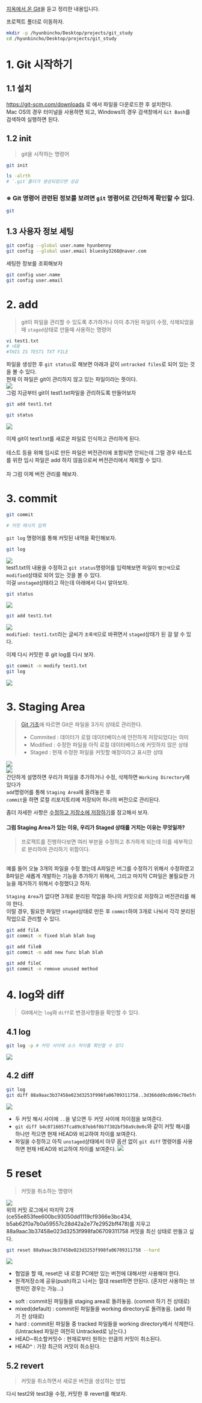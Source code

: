 [지옥에서 온 Git](https://www.inflearn.com/course/lecture?courseSlug=%EC%A7%80%EC%98%A5%EC%97%90%EC%84%9C-%EC%98%A8-git&unitId=11599)을 듣고 정리한 내용입니다.

프로젝트 폴더로 이동하자.
```bash
mkdir -p /hyunbincho/Desktop/projects/git_study
cd /hyunbincho/Desktop/projects/git_study
```

# 1. Git 시작하기
## 1.1 설치
https://git-scm.com/downloads 로 에서 파일을 다운로드한 후 설치한다.<br/>
Mac OS의 경우 터미널을 사용하면 되고, Windows의 경우 검색창에서 `Git Bash`를 검색하여 실행하면 된다. 

## 1.2 init
> git을 시작하는 명령어
```bash
git init

ls -alrth
# `.git`폴더가 생성되었으면 성공
```
### ※ Git 명령어 관련된 정보를 보려면 `git` 명령어로 간단하게 확인할 수 있다. 
```bash
git
```

## 1.3 사용자 정보 세팅
```bash
git config --global user.name hyunbenny
git config --global user.email bluesky3268@naver.com
```
세팅한 정보를 조회해보자
```bash
git config user.name
git config user.email
```

# 2. add
> git이 파일을 관리할 수 있도록 추가하거나 이미 추가된 파일이 수정, 삭제되었을 때 `staged`상태로 만들때 사용하는 명령어 
```bash
vi test1.txt
# 내용
#THIS IS TEST1 TXT FILE
```
파일을 생성한 후 `git status`로 해보면 아래과 같이 `untracked files`로 되어 있는 것을 볼 수 있다.<br/>
현재 이 파일은 git이 관리하지 않고 있는 파일이라는 뜻이다.<br/>
![](img/1/1_untracked.png)
<br/>
그럼 지금부터 git이 test1.txt파일을 관리하도록 만들어보자
```bash
git add test1.txt

git status
```
![](img/1/2_tracked.png)<br/>

이제 git이 test1.txt를 새로운 파일로 인식하고 관리하게 된다.<br/>
<br/>
테스트 등을 위해 임시로 만든 파일은 버전관리에 포함되면 안되는데 그럴 경우 테스트를 위한 임시 파일은 add 하지 않음으로써 버전관리에서 제외할 수 있다.<br/>
<br/>
자 그럼 이제 버전 관리를 해보자.
# 3. commit
```bash
git commit

# 커밋 메시지 입력
```

`git log` 명령어를 통해 커밋된 내역을 확인해보자.
```bash
git log
```
![](img/1/3_gitLog_afterCommit.png)<br/>
test1.txt의 내용을 수정하고 `git status`명령어를 입력해보면 파일이 `빨간색`으로 `modified`상태로 되어 있는 것을 볼 수 있다.<br/>
이걸 `unstaged`상태라고 하는데 아래에서 다시 알아보자.
```bash
git status
```
![](img/1/4_gitStatus_afterModify.png)<br/>
```bash
git add test1.txt
```
![](img/1/6_gitStatusAfterAdd.png)<br/>
`modified: test1.txt`라는 글씨가 `초록색`으로 바뀌면서 `staged`상태가 된 걸 알 수 있다.

이제 다시 커밋한 후 git log를 다시 보자.
```bash
git commit -m modify test1.txt
git log
```

![](img/1/7_gitLog_afterModify.png)

# 3. Staging Area
> [Git 기초](https://git-scm.com/book/ko/v2/%EC%8B%9C%EC%9E%91%ED%95%98%EA%B8%B0-Git-%EA%B8%B0%EC%B4%88)에 따르면 Git은 파일을 3가지 상태로 관리한다.
> - Commited : 데이터가 로컬 데이터베이스에 안전하게 저장되었다는 의미
> - Modified : 수정한 파일을 아직 로컬 데이터베이스에 커밋하지 않은 상태
> - Staged : 현재 수정한 파일을 커밋할 예정이라고 표시한 상태

![](https://git-scm.com/book/en/v2/images/areas.png)<br/>
![](https://git-scm.com/book/en/v2/images/lifecycle.png)<br/>
간단하게 설명하면 
우리가 파일을 추가하거나 수정, 삭제하면 `Working Directory`에 있다가<br/>
`add`명령어를 통해 `Staging Area`에 올려놓은 후 <br/>
`commit`을 하면 로컬 리포지토리에 저장되어 하나의 버전으로 관리된다.
<br/>

좀더 자세한 사항은 [수정하고 저장소에 저장하기](https://git-scm.com/book/ko/v2/Git%EC%9D%98-%EA%B8%B0%EC%B4%88-%EC%88%98%EC%A0%95%ED%95%98%EA%B3%A0-%EC%A0%80%EC%9E%A5%EC%86%8C%EC%97%90-%EC%A0%80%EC%9E%A5%ED%95%98%EA%B8%B0)를 참고해서 보자.

#### 그럼 Staging Area가 있는 이유, 우리가 Staged 상태를 거치는 이유는 무엇일까?
> 프로젝트를 진행하다보면 여러 부븐을 수정하고 추가하게 되는데 이를 세부적으로 분리하여 관리하기 위함이다.

<br/>
예를 들어 오늘 3개의 파일을 수정 했는데 
A파일은 버그를 수정하기 위해서 수정하였고<br/>
B파일은 새롭게 개발하는 기능을 추가하기 위해서, 
그리고 마지막 C파일은 불필요한 기능을 제거하기 위해서 수정했다고 하자.<br/>

`Staging Area`가 없다면 3개로 분리된 작업을 하나의 커밋으로 저장하고 버전관리를 해야 한다.<br/>
이럴 경우, 필요한 파일만 `staged`상태로 만든 후 `commit`하여 3개로 나눠서 각각 분리된 작업으로 관리할 수 있다.
```bash
git add filA
git commit -m fixed blah blah bug

git add fileB
git commit -m add new func blah blah

git add fileC
git commit -m remove unused method
```

# 4. log와 diff
> Git에서는 `log`와 `diff`로 변경사항들을 확인할 수 있다.
## 4.1 log
```bash
git log -p # 커밋 사이에 소스 차이를 확인할 수 있다
```
![](img/1/8_gitLog_optionP.png)<br/>

## 4.2 diff
```bash
git log 
git diff 88a9aac3b37458e023d3253f998fa06709311758..3d366dd9cdb96c70e5fdac06d299f73d07e232c5
```
![](img/1/9_gitDiff.png)<br/>
- 두 커밋 해시 사이에 `..`을 넣으면 두 커밋 사이에 차이점을 보여준다.
- `git diff b4c0716057fca89c87eb6f0b7f302bf50a9c8e0c`와 같이 커밋 해시를 하나만 적으면 현재 HEAD와 비교하여 차이를 보여준다. 
- 파일을 수정하고 아직 `unstaged`상태에서 아무 옵션 없이 `git diff` 명령어를 사용하면 현재 HEAD와 비교하여 차이를 보여준다.
![](img/1/10_gitDiff2.png)

# 5 reset
> 커밋을 취소하는 명령어
 
![](img/1/11_gitLogForReset.png)<br/>
위의 커밋 로그에서 마지막 2개(ce55e853fee600bc93050dd1119cf9366e3bc434, b5ab62f0a7b0a59557c28d42a2e77e2952bff478)를 지우고 88a9aac3b37458e023d3253f998fa06709311758 커밋을 최신 상태로 만들고 싶다.

```bash
git reset 88a9aac3b37458e023d3253f998fa06709311758 --hard 
```
![](img/1/12_gitLog_afterGitReset.png)
* 협업을 할 때, reset은 내 로컬 PC에만 있는 버전에 대해서만 사용해야 한다.
* 원격저장소에 공유(push)하고 나서는 절대 reset하면 안된다. (혼자만 사용하는 브랜치인 경우는 가능...)

- soft : commit된 파일들을 staging area로 돌려놓음. (commit 하기 전 상태로)
- mixed(default) : commit된 파일들을 working directory로 돌려놓음. (add 하기 전 상태로)
- hard : commit된 파일들 중 tracked 파일들을 working directory에서 삭제한다. (Untracked 파일은 여전히 Untracked로 남는다.)
- HEAD~취소할커밋수 : 현재로부터 원하는 만큼의 커밋이 취소된다.
- HEAD^ : 가장 최근의 커밋이 취소된다.


## 5.2 revert
> 커밋을 취소하면서 새로운 버전을 생성하는 방법

다시 test2와 test3을 수정, 커밋한 후 revert를 해보자.
